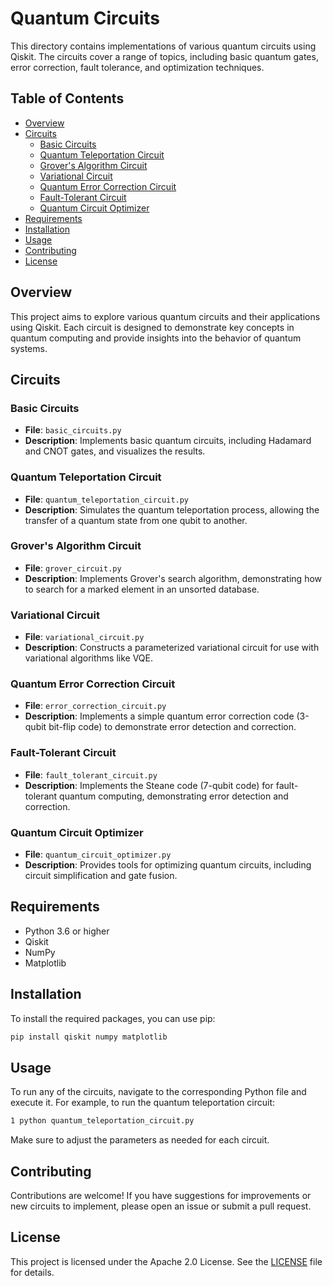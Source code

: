 # Quantum Circuits

This directory contains implementations of various quantum circuits using Qiskit. The circuits cover a range of topics, including basic quantum gates, error correction, fault tolerance, and optimization techniques.

## Table of Contents

- [Overview](#overview)
- [Circuits](#circuits)
  - [Basic Circuits](#basic-circuits)
  - [Quantum Teleportation Circuit](#quantum-teleportation-circuit)
  - [Grover's Algorithm Circuit](#grovers-algorithm-circuit)
  - [Variational Circuit](#variational-circuit)
  - [Quantum Error Correction Circuit](#quantum-error-correction-circuit)
  - [Fault-Tolerant Circuit](#fault-tolerant-circuit)
  - [Quantum Circuit Optimizer](#quantum-circuit-optimizer)
- [Requirements](#requirements)
- [Installation](#installation)
- [Usage](#usage)
- [Contributing](#contributing)
- [License](#license)

## Overview

This project aims to explore various quantum circuits and their applications using Qiskit. Each circuit is designed to demonstrate key concepts in quantum computing and provide insights into the behavior of quantum systems.

## Circuits

### Basic Circuits
- **File**: `basic_circuits.py`
- **Description**: Implements basic quantum circuits, including Hadamard and CNOT gates, and visualizes the results.

### Quantum Teleportation Circuit
- **File**: `quantum_teleportation_circuit.py`
- **Description**: Simulates the quantum teleportation process, allowing the transfer of a quantum state from one qubit to another.

### Grover's Algorithm Circuit
- **File**: `grover_circuit.py`
- **Description**: Implements Grover's search algorithm, demonstrating how to search for a marked element in an unsorted database.

### Variational Circuit
- **File**: `variational_circuit.py`
- **Description**: Constructs a parameterized variational circuit for use with variational algorithms like VQE.

### Quantum Error Correction Circuit
- **File**: `error_correction_circuit.py`
- **Description**: Implements a simple quantum error correction code (3-qubit bit-flip code) to demonstrate error detection and correction.

### Fault-Tolerant Circuit
- **File**: `fault_tolerant_circuit.py`
- **Description**: Implements the Steane code (7-qubit code) for fault-tolerant quantum computing, demonstrating error detection and correction.

### Quantum Circuit Optimizer
- **File**: `quantum_circuit_optimizer.py`
- **Description**: Provides tools for optimizing quantum circuits, including circuit simplification and gate fusion.

## Requirements

- Python 3.6 or higher
- Qiskit
- NumPy
- Matplotlib

## Installation

To install the required packages, you can use pip:

```bash
pip install qiskit numpy matplotlib
```

## Usage
To run any of the circuits, navigate to the corresponding Python file and execute it. For example, to run the quantum teleportation circuit:

```bash
1 python quantum_teleportation_circuit.py
```

Make sure to adjust the parameters as needed for each circuit.

## Contributing
Contributions are welcome! If you have suggestions for improvements or new circuits to implement, please open an issue or submit a pull request.

## License
This project is licensed under the Apache 2.0 License. See the [LICENSE](LICENSE) file for details.
